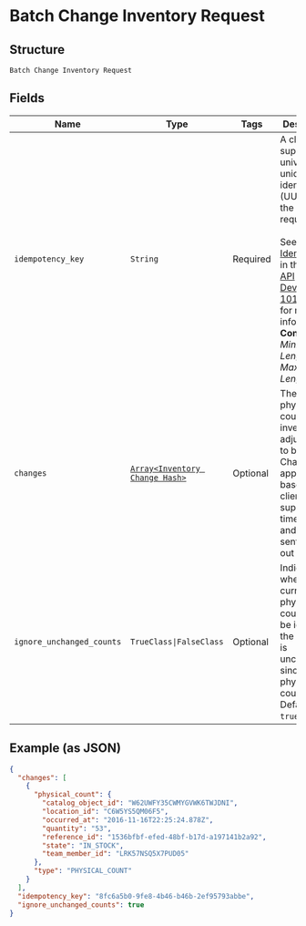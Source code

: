 
# Batch Change Inventory Request

## Structure

`Batch Change Inventory Request`

## Fields

| Name | Type | Tags | Description |
|  --- | --- | --- | --- |
| `idempotency_key` | `String` | Required | A client-supplied, universally unique identifier (UUID) for the<br>request.<br><br>See [Idempotency](https://developer.squareup.com/docs/basics/api101/idempotency) in the<br>[API Development 101](https://developer.squareup.com/docs/basics/api101/overview) section for more<br>information.<br>**Constraints**: *Minimum Length*: `1`, *Maximum Length*: `128` |
| `changes` | [`Array<Inventory Change Hash>`](../../doc/models/inventory-change.md) | Optional | The set of physical counts and inventory adjustments to be made.<br>Changes are applied based on the client-supplied timestamp and may be sent<br>out of order. |
| `ignore_unchanged_counts` | `TrueClass\|FalseClass` | Optional | Indicates whether the current physical count should be ignored if<br>the quantity is unchanged since the last physical count. Default: `true`. |

## Example (as JSON)

```json
{
  "changes": [
    {
      "physical_count": {
        "catalog_object_id": "W62UWFY35CWMYGVWK6TWJDNI",
        "location_id": "C6W5YS5QM06F5",
        "occurred_at": "2016-11-16T22:25:24.878Z",
        "quantity": "53",
        "reference_id": "1536bfbf-efed-48bf-b17d-a197141b2a92",
        "state": "IN_STOCK",
        "team_member_id": "LRK57NSQ5X7PUD05"
      },
      "type": "PHYSICAL_COUNT"
    }
  ],
  "idempotency_key": "8fc6a5b0-9fe8-4b46-b46b-2ef95793abbe",
  "ignore_unchanged_counts": true
}
```

